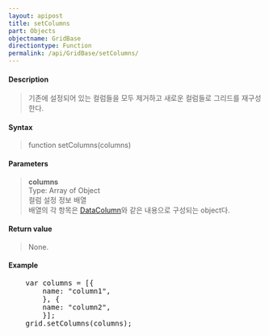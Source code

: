 ```yaml
---
layout: apipost
title: setColumns
part: Objects
objectname: GridBase
directiontype: Function
permalink: /api/GridBase/setColumns/
---
```



#### Description

> 기존에 설정되어 있는 컬럼들을 모두 제거하고 새로운 컬럼들로 그리드를 재구성한다.

#### Syntax

> function setColumns(columns)

#### Parameters

> **columns**  
> Type: Array of Object  
> 컬럼 설정 정보 배열  
> 배열의 각 항목은 [DataColumn](/api/types/DataColumn/)와 같은 내용으로 구성되는 object다.  

#### Return value

> None.

#### Example

<pre class="prettyprint">
    var columns = [{
        name: "column1",
        }, {
        name: "column2",
        }];
    grid.setColumns(columns);
</pre>




